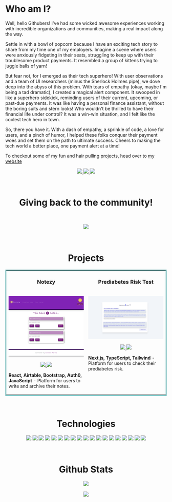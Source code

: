 
# Who am I? 


Well, hello Githubers! I've had some wicked awesome experiences working with incredible organizations and communities, making a real impact along the way.

Settle in with a bowl of popcorn because I have an exciting tech story to share from my time one of my employers. Imagine a scene where users were anxiously fidgeting in their seats, struggling to keep up with their troublesome product payments. It resembled a group of kittens trying to juggle balls of yarn!

But fear not, for I emerged as their tech superhero! With user observations and a team of UI researchers (minus the Sherlock Holmes pipe), we dove deep into the abyss of this problem. With tears of empathy (okay, maybe I'm being a tad dramatic), I created a magical alert component. It swooped in like a superhero sidekick, reminding users of their current, upcoming, or past-due payments. It was like having a personal finance assistant, without the boring suits and stern looks! Who wouldn't be thrilled to have their financial life under control? It was a win-win situation, and I felt like the coolest tech hero in town.

So, there you have it. With a dash of empathy, a sprinkle of code, a love for users, and a pinch of humor, I helped these folks conquer their payment woes and set them on the path to ultimate success. Cheers to making the tech world a better place, one payment alert at a time!

To checkout some of my fun and hair pulling projects, head over to [my website](https://www.corianoharris.com)  

<p align="center">
  <a href="https://www.corianoharris.com/" target="_blank">
    <img src="https://img.shields.io/static/v1?label=&message=WEBSITE&color=0000FF&style=plastic&logo-color=white"/>
  </a>
  <a href="https://www.corianoharris.com/public/documents/resume.pdf" target="_blank">
    <img src="https://img.shields.io/static/v1?label=&message=RESUME&color=0000FF&style=plastic&logo-color=white"/>
  </a>
  <a href="https://www.linkedin.com/in/corianoharris/" target="_blank">
      <img src="https://img.shields.io/static/v1?label=&message=LINKEDIN&color=0000FF&style=plastic&logo=linkedin&logo-color=white"/>
  </a>
</p>
<br>
<h1 align="center"> Giving back to the community!</h1>
<br>
<p align="center">
  <a href="https://codeconnector.io/" target="_blank">
    <img src="https://img.shields.io/static/v1?label=&message=CODE CONNECTOR&color=6610f2&style=plastic&logo-color=white"/>
  </a>
</p>
<br>
<h1 align="center">Projects</h1>
<table bordercolor="#66b2b2">
  
  <tr>
    <td width="50%" valign="top">
      <h3 align="center">Notezy</h3>
        <br />
        <a target="_blank" href="https://notezyapp.netlify.app/">
            <img src="images/notezy.png" width="100%" alt="Notezy App"/>
        </a>
        <br />
        <p align="center">
          
  <a href="https://github.com/corianoharris/react-full-stack-notes-collector" target="_blank">
    <img src="https://img.shields.io/static/v1?label=|&message=REPO&color=purple&style=plastic&logo=github&logo-color=white"/>
  </a>  
  <a href="/videos/notezy.gif" target="_blank">
    <img src="https://img.shields.io/static/v1?label=&message=VIDEO&color=BF40BF&style=plastic&logo-color=white"/>
  </a>
      </p>
        <p><strong>React, Airtable, Bootstrap, Auth0, JavaScript </strong> - Platform for users to write and archive their notes.</p>
    </td>
    <td width="50%" valign="top">
      <h3 align="center">Prediabetes Risk Test</h3>
        <br />
      <a target="_blank" href="https://prediabetes-risk-test.netlify.app/">
            <img src="images/prediabetes.png" width="100%"  alt="Prediabetes Risk Test"/>
        </a>
        <br />
        <p align="center">
          
  <a href="https://github.com/corianoharris/nextjs-typescript-prediabetes-risk-test" target="_blank">
    <img src="https://img.shields.io/static/v1?label=|&message=REPO&color=2040F4&style=plastic&logo=github&logo-color=white"/>
  </a>
   <a href="/videos/prediabetes.gif" target="_blank">
    <img src="https://img.shields.io/static/v1?label=&message=VIDEO&color=2040F4&style=plastic&logo-color=white"/>
  </a>
      </p>
        <p><strong>Next.js, TypeScript, Tailwind </strong> - Platform for users to check their prediabetes risk.</p>
    </td>
  </tr>
</table>
<br>
<h1 align="center">Technologies</h1>

<p align="center">
    <img src="https://img.shields.io/static/v1?label=|&message=HTML5&color=23555f&style=plastic&logo=html5"/>
    <img src="https://img.shields.io/static/v1?label=|&message=CSS3&color=285f65&style=plastic&logo=css3"/>
    <img src="https://img.shields.io/static/v1?label=|&message=SASS&color=2b625f&style=plastic&logo=sass"/>
    <img src="https://img.shields.io/static/v1?label=|&message=BOOTSTRAP&color=316c5e&style=plastic&logo=bootstrap"/>
    <img src="https://img.shields.io/static/v1?label=|&message=JAVASCRIPT&color=3c7f5d&style=plastic&logo=javascript"/>
    <img src="https://img.shields.io/static/v1?label=|&message=REACT.JS&color=4a935c&style=plastic&logo=react"/>
    <img src="https://img.shields.io/static/v1?label=|&message=TYPESCRIPT&color=4a935c&style=plastic&logo=typescript"/>
    <img src="https://img.shields.io/static/v1?label=&message=NEXTJS&color=52985b&style=plastic"/>
    <img src="https://img.shields.io/static/v1?label=&message=EMBERJS&color=cdf998&style=plastic"/>
    <img src="https://img.shields.io/static/v1?label=|&message=JEST&color=8fbc56&style=plastic&logo=jest"/>
    <img src="https://img.shields.io/static/v1?label=|&message=CYPRESS&color=cdf998&style=plastic&logo=cypress"/>
    <img src="https://img.shields.io/static/v1?label=|&message=AIRTABLE&color=98bf53&style=plastic&logo=airtable"/>
    <img src="https://img.shields.io/static/v1?label=|&message=TAILWIND&color=cdd148&style=plastic"/>
    <img src="https://img.shields.io/static/v1?label=|&message=ADOBE&color=98bf53&style=plastic&logo=adobe"/>
    <img src="https://img.shields.io/static/v1?label=|&message=BOOTSTRAP&color=cdd148&style=plastic&logo=bootstrap"/>
    <img src="https://img.shields.io/static/v1?label=|&message=NODE&color=bbb111&style=plastic&logo=node"/>
    <img src="https://img.shields.io/static/v1?label=|&message=WEBPACK&color=bbb111&style=plastic&logo=webpack"/>
    <img src="https://img.shields.io/static/v1?label=|&message=GIT&color=cbb148&style=plastic&logo=git"/>
    <img src="https://img.shields.io/static/v1?label=&message=UX/UI DESIGN&color=cbb148&style=plastic"/>
</p>
<br>
<h1 align="center">Github Stats</h1>

<p align="center">
    <img src="https://img.shields.io/github/followers/xanderyzwich?color=brightgreen&logo=github&logoColor=brightgreen&style=&style=flat"/>
</p>
<p align="center">
    <img src="https://github-readme-stats.vercel.app/api?username=corianoharris&show_icons=true&theme=dark"/>
</p>